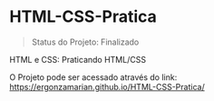 # HTML-CSS-Pratica
> Status do Projeto: Finalizado

HTML e CSS: Praticando HTML/CSS

O Projeto pode ser acessado através do link: https://ergonzamarian.github.io/HTML-CSS-Pratica/
